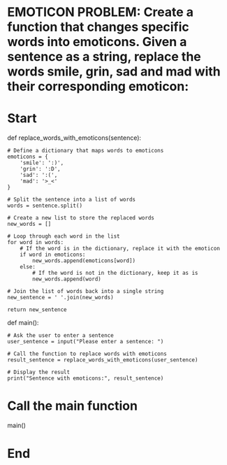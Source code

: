 # EMOTICON PROBLEM: Create a function that changes specific words into emoticons. Given a sentence as a string, replace the words smile, grin, sad and mad with their corresponding emoticon:

# Start

def replace_words_with_emoticons(sentence):
    
    # Define a dictionary that maps words to emoticons
    emoticons = {
        'smile': ':)',
        'grin': ':D',
        'sad': ':(',
        'mad': '>_<'
    }
    
    # Split the sentence into a list of words
    words = sentence.split()
    
    # Create a new list to store the replaced words
    new_words = []
    
    # Loop through each word in the list
    for word in words:
        # If the word is in the dictionary, replace it with the emoticon
        if word in emoticons:
            new_words.append(emoticons[word])
        else:
            # If the word is not in the dictionary, keep it as is
            new_words.append(word)
    
    # Join the list of words back into a single string
    new_sentence = ' '.join(new_words)
    
    return new_sentence

def main():
   
    # Ask the user to enter a sentence
    user_sentence = input("Please enter a sentence: ")
    
    # Call the function to replace words with emoticons
    result_sentence = replace_words_with_emoticons(user_sentence)
    
    # Display the result
    print("Sentence with emoticons:", result_sentence)

# Call the main function
main()

# End
